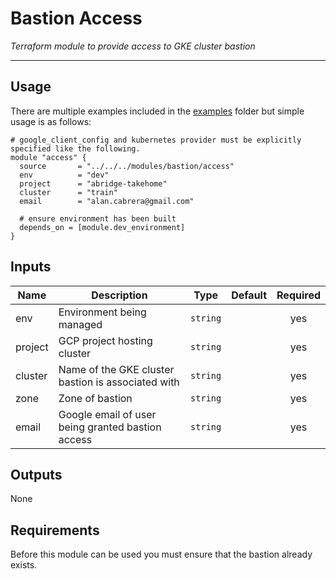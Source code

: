 # Bastion Access
_Terraform module to provide access to GKE cluster bastion_

---

## Usage
There are multiple examples included in the [examples](https://github.com/terraform-google-modules/terraform-google-kubernetes-engine/tree/master/examples) folder but simple usage is as follows:

```hcl
# google_client_config and kubernetes provider must be explicitly specified like the following.
module "access" {
  source       = "../../../modules/bastion/access"
  env          = "dev"
  project      = "abridge-takehome"
  cluster      = "train"
  email        = "alan.cabrera@gmail.com"

  # ensure environment has been built
  depends_on = [module.dev_environment]
}
```
## Inputs

| Name    | Description                                        | Type     | Default | Required |
|---------|----------------------------------------------------|----------|-|:--------:|
| env     | Environment being managed                          | `string` | |   yes    |
| project | GCP project hosting cluster                        | `string` | |   yes    |
| cluster | Name of the GKE cluster bastion is associated with | `string` | |   yes    |
| zone    | Zone of bastion                                    | `string` | |   yes    |
| email   | Google email of user being granted bastion access  | `string` | |   yes    |

## Outputs
None

## Requirements
Before this module can be used you must ensure that the bastion already exists.
